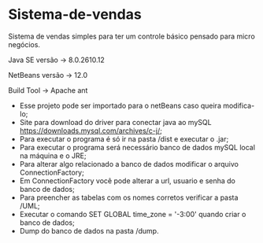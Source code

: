 # Sistema-de-vendas

Sistema de vendas simples para ter um controle básico pensado para micro negócios.

Java SE versão -> 8.0.2610.12

NetBeans versão -> 12.0

Build Tool -> Apache ant





- Esse projeto pode ser importado para o netBeans caso queira modifica-lo;
- Site para download do driver para conectar java ao mySQL https://downloads.mysql.com/archives/c-j/;
- Para executar o programa é só ir na pasta /dist e executar o .jar;
- Para executar o programa será necessário banco de dados mySQL local na máquina e o  JRE;
- Para alterar algo relacionado a banco de dados modificar o arquivo ConnectionFactory;
- Em ConnectionFactory você pode alterar a url, usuario e senha do banco de dados;
- Para preencher as tabelas com os nomes corretos verificar a pasta /UML;
- Executar o comando SET GLOBAL time_zone = '-3:00' quando criar o banco de dados;
- Dump do banco de dados na pasta /dump.
